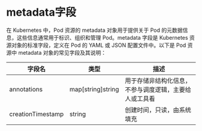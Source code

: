 # metadata字段

在 Kubernetes 中，Pod 资源的 metadata 对象用于提供关于 Pod 的元数据信息，这些信息通常用于标识、组织和管理 Pod。metadata 字段是 Kubernetes 资源对象的标准字段，定义在 Pod 的 YAML 或 JSON 配置文件中。以下是 Pod 资源中 metadata 对象的常见字段及其说明：

|字段名|类型|描述|
|-----|----|----|
|annotations|map[string]string|用于存储非结构化信息，不参与调度逻辑，主要给人或工具看|
|creationTimestamp|string|创建时间，只读，由系统填充|